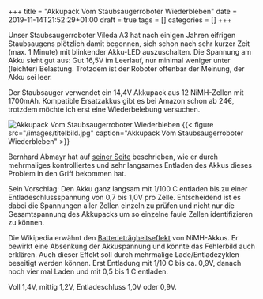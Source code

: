 +++
title = "Akkupack Vom Staubsaugerroboter Wiederbleben"
date = 2019-11-14T21:52:29+01:00
draft = true
tags = []
categories = []
+++

Unser Staubsaugerroboter Vileda A3 hat nach einigen Jahren eifrigen
Staubsaugens plötzlich damit begonnen, sich schon nach sehr kurzer Zeit
(max. 1 Minute) mit blinkender Akku-LED auszuschalten. Die Spannung am Akku
sieht gut aus: Gut 16,5V im Leerlauf, nur minimal weniger unter (leichter)
Belastung. Trotzdem ist der Roboter offenbar der Meinung, der Akku sei leer.

Der Staubsauger verwendet ein 14,4V Akkupack aus 12 NiMH-Zellen mit 1700mAh.
Kompatible Ersatzakkus gibt es bei Amazon schon ab 24€, trotzdem möchte ich
erst eine Wiederbelebung versuchen.

![Akkupack Vom Staubsaugerroboter Wiederbleben](/images/titelbild.jpg)
{{< figure src="/images/titelbild.jpg" caption="Akkupack Vom Staubsaugerroboter Wiederbleben" >}}

<!--more-->

Bernhard Abmayr hat auf [seiner
Seite](http://www.edv-abmayr.de/edv/service/nimh_akku/nimh_akku_reparatur.htm)
beschrieben, wie er durch mehrmaliges kontrolliertes und sehr langsames
Entladen des Akkus dieses Problem in den Griff bekommen hat.

Sein Vorschlag: Den Akku ganz langsam mit 1/100 C entladen bis zu einer
Entladeschlussspannung von 0,7 bis 1,0V pro Zelle. Entscheidend ist es dabei
die Spannungen aller Zellen einzeln zu prüfen und nicht nur die
Gesamtspannung des Akkupacks um so einzelne faule Zellen identifizieren zu
können.

Die Wikipedia erwähnt den 
[Batterieträgheitseffekt](https://de.wikipedia.org/wiki/Nickel-Metallhydrid-Akkumulator#Batterietr%C3%A4gheitseffekt)
von NiMH-Akkus. Er bewirkt eine Absenkung der Akkuspannung und könnte das
Fehlerbild auch erklären. Auch dieser Effekt soll durch mehrmalige
Lade/Entladezyklen beseitigt werden können. Erst Entladung mit 1/10 C bis
ca. 0,9V, danach noch vier mal Laden und mit 0,5 bis 1 C entladen.


Voll 1,4V, mittig 1,2V, Entladeschluss 1,0V oder 0,9V.
